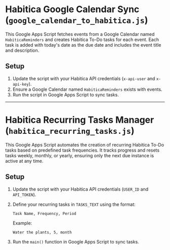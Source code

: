 # Habitica Google Calendar Sync (`google_calendar_to_habitica.js`)

This Google Apps Script fetches events from a Google Calendar named `HabiticaReminders` and creates Habitica To-Do tasks for each event. Each task is added with today's date as the due date and includes the event title and description.

## Setup
1. Update the script with your Habitica API credentials (`x-api-user` and `x-api-key`).
2. Ensure a Google Calendar named `HabiticaReminders` exists with events.
3. Run the script in Google Apps Script to sync tasks.

---

# Habitica Recurring Tasks Manager (`habitica_recurring_tasks.js`)

This Google Apps Script automates the creation of recurring Habitica To-Do tasks based on predefined task frequencies. It tracks progress and resets tasks weekly, monthly, or yearly, ensuring only the next due instance is active at any time.

## Setup
1. Update the script with your Habitica API credentials (`USER_ID` and `API_TOKEN`).
2. Define your recurring tasks in `TASKS_TEXT` using the format:

   ```plaintext
   Task Name, Frequency, Period
   ```

   Example:

   ```plaintext
   Water the plants, 5, month
   ```

3. Run the `main()` function in Google Apps Script to sync tasks.
